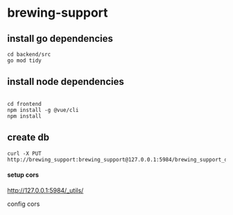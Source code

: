 # brewing-support

## install go dependencies

```
cd backend/src
go mod tidy
```

## install node dependencies

```

cd frontend
npm install -g @vue/cli
npm install

```

## create db

```
curl -X PUT http://brewing_support:brewing_support@127.0.0.1:5984/brewing_support_db
```

#### setup cors
http://127.0.0.1:5984/_utils/

config cors

